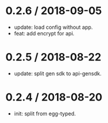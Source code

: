 
0.2.6 / 2018-09-05
==================

  * update: load config without app.
  * feat: add encrypt for api.

0.2.5 / 2018-08-22
==================

  * update: split gen sdk to api-gensdk.

0.2.4 / 2018-08-20
==================

  * init: split from egg-typed.
